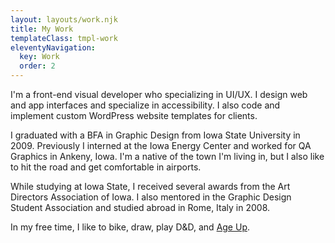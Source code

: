 ```yaml
---
layout: layouts/work.njk
title: My Work
templateClass: tmpl-work
eleventyNavigation:
  key: Work
  order: 2
---
```


I'm a front-end visual developer who specializing in UI/UX. I design web and app interfaces and specialize in accessibility. I also code and implement custom WordPress website templates for clients.

I graduated with a BFA in Graphic Design from Iowa State University in 2009. Previously I interned at the Iowa Energy Center and worked for QA Graphics in Ankeny, Iowa. I'm a native of the town I'm living in, but I also like to hit the road and get comfortable in airports.

While studying at Iowa State, I received several awards from the Art Directors Association of Iowa. I also mentored in the Graphic Design Student Association and studied abroad in Rome, Italy in 2008.

In my free time, I like to bike, draw, play D&D, and [Age Up](https://youtu.be/b9bB2OxgNak).
